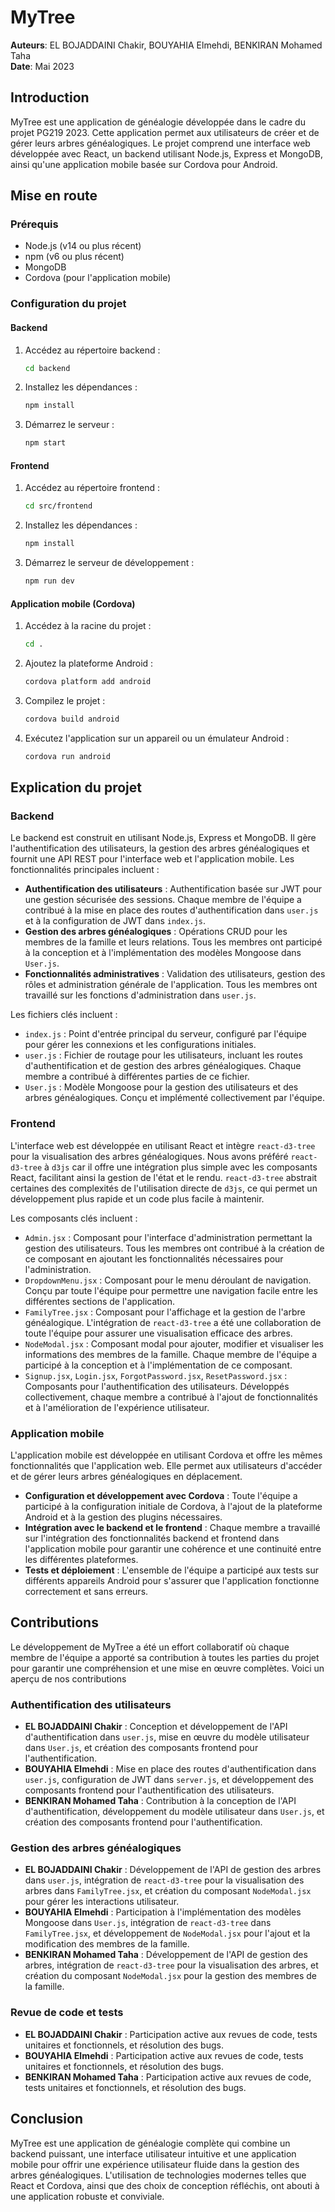 # MyTree

**Auteurs**: EL BOJADDAINI Chakir, BOUYAHIA Elmehdi, BENKIRAN Mohamed Taha  
**Date**: Mai 2023

## Introduction

MyTree est une application de généalogie développée dans le cadre du projet PG219 2023. Cette application permet aux utilisateurs de créer et de gérer leurs arbres généalogiques. Le projet comprend une interface web développée avec React, un backend utilisant Node.js, Express et MongoDB, ainsi qu'une application mobile basée sur Cordova pour Android.

## Mise en route

### Prérequis

- Node.js (v14 ou plus récent)
- npm (v6 ou plus récent)
- MongoDB
- Cordova (pour l'application mobile)

### Configuration du projet

#### Backend

1. Accédez au répertoire backend :
   ```sh
   cd backend
   ```
2. Installez les dépendances :
   ```sh
   npm install
   ```
3. Démarrez le serveur :
   ```sh
   npm start
   ```

#### Frontend

1. Accédez au répertoire frontend :
   ```sh
   cd src/frontend
   ```
2. Installez les dépendances :
   ```sh
   npm install
   ```
3. Démarrez le serveur de développement :
   ```sh
   npm run dev
   ```

#### Application mobile (Cordova)

1. Accédez à la racine du projet :
   ```sh
   cd .
   ```
2. Ajoutez la plateforme Android :
   ```sh
   cordova platform add android
   ```
3. Compilez le projet :
   ```sh
   cordova build android
   ```
4. Exécutez l'application sur un appareil ou un émulateur Android :
   ```sh
   cordova run android
   ```

## Explication du projet

### Backend

Le backend est construit en utilisant Node.js, Express et MongoDB. Il gère l'authentification des utilisateurs, la gestion des arbres généalogiques et fournit une API REST pour l'interface web et l'application mobile. Les fonctionnalités principales incluent :

- **Authentification des utilisateurs** : Authentification basée sur JWT pour une gestion sécurisée des sessions. Chaque membre de l'équipe a contribué à la mise en place des routes d'authentification dans `user.js` et à la configuration de JWT dans `index.js`.
- **Gestion des arbres généalogiques** : Opérations CRUD pour les membres de la famille et leurs relations. Tous les membres ont participé à la conception et à l'implémentation des modèles Mongoose dans `User.js`.
- **Fonctionnalités administratives** : Validation des utilisateurs, gestion des rôles et administration générale de l'application. Tous les membres ont travaillé sur les fonctions d'administration dans `user.js`.

Les fichiers clés incluent :

- `index.js` : Point d'entrée principal du serveur, configuré par l'équipe pour gérer les connexions et les configurations initiales.
- `user.js` : Fichier de routage pour les utilisateurs, incluant les routes d'authentification et de gestion des arbres généalogiques. Chaque membre a contribué à différentes parties de ce fichier.
- `User.js` : Modèle Mongoose pour la gestion des utilisateurs et des arbres généalogiques. Conçu et implémenté collectivement par l'équipe.

### Frontend

L'interface web est développée en utilisant React et intègre `react-d3-tree` pour la visualisation des arbres généalogiques. Nous avons préféré `react-d3-tree` à `d3js` car il offre une intégration plus simple avec les composants React, facilitant ainsi la gestion de l'état et le rendu. `react-d3-tree` abstrait certaines des complexités de l'utilisation directe de `d3js`, ce qui permet un développement plus rapide et un code plus facile à maintenir.

Les composants clés incluent :

- `Admin.jsx` : Composant pour l'interface d'administration permettant la gestion des utilisateurs. Tous les membres ont contribué à la création de ce composant en ajoutant les fonctionnalités nécessaires pour l'administration.
- `DropdownMenu.jsx` : Composant pour le menu déroulant de navigation. Conçu par toute l'équipe pour permettre une navigation facile entre les différentes sections de l'application.
- `FamilyTree.jsx` : Composant pour l'affichage et la gestion de l'arbre généalogique. L'intégration de `react-d3-tree` a été une collaboration de toute l'équipe pour assurer une visualisation efficace des arbres.
- `NodeModal.jsx` : Composant modal pour ajouter, modifier et visualiser les informations des membres de la famille. Chaque membre de l'équipe a participé à la conception et à l'implémentation de ce composant.
- `Signup.jsx`, `Login.jsx`, `ForgotPassword.jsx`, `ResetPassword.jsx` : Composants pour l'authentification des utilisateurs. Développés collectivement, chaque membre a contribué à l'ajout de fonctionnalités et à l'amélioration de l'expérience utilisateur.

### Application mobile

L'application mobile est développée en utilisant Cordova et offre les mêmes fonctionnalités que l'application web. Elle permet aux utilisateurs d'accéder et de gérer leurs arbres généalogiques en déplacement.

- **Configuration et développement avec Cordova** : Toute l'équipe a participé à la configuration initiale de Cordova, à l'ajout de la plateforme Android et à la gestion des plugins nécessaires.
- **Intégration avec le backend et le frontend** : Chaque membre a travaillé sur l'intégration des fonctionnalités backend et frontend dans l'application mobile pour garantir une cohérence et une continuité entre les différentes plateformes.
- **Tests et déploiement** : L'ensemble de l'équipe a participé aux tests sur différents appareils Android pour s'assurer que l'application fonctionne correctement et sans erreurs.

## Contributions

Le développement de MyTree a été un effort collaboratif où chaque membre de l'équipe a apporté sa contribution à toutes les parties du projet pour garantir une compréhension et une mise en œuvre complètes. Voici un aperçu de nos contributions

### Authentification des utilisateurs

- **EL BOJADDAINI Chakir** : Conception et développement de l'API d'authentification dans `user.js`, mise en œuvre du modèle utilisateur dans `User.js`, et création des composants frontend pour l'authentification.
- **BOUYAHIA Elmehdi** : Mise en place des routes d'authentification dans `user.js`, configuration de JWT dans `server.js`, et développement des composants frontend pour l'authentification des utilisateurs.
- **BENKIRAN Mohamed Taha** : Contribution à la conception de l'API d'authentification, développement du modèle utilisateur dans `User.js`, et création des composants frontend pour l'authentification.

### Gestion des arbres généalogiques

- **EL BOJADDAINI Chakir** : Développement de l'API de gestion des arbres dans `user.js`, intégration de `react-d3-tree` pour la visualisation des arbres dans `FamilyTree.jsx`, et création du composant `NodeModal.jsx` pour gérer les interactions utilisateur.
- **BOUYAHIA Elmehdi** : Participation à l'implémentation des modèles Mongoose dans `User.js`, intégration de `react-d3-tree` dans `FamilyTree.jsx`, et développement de `NodeModal.jsx` pour l'ajout et la modification des membres de la famille.
- **BENKIRAN Mohamed Taha** : Développement de l'API de gestion des arbres, intégration de `react-d3-tree` pour la visualisation des arbres, et création du composant `NodeModal.jsx` pour la gestion des membres de la famille.

### Revue de code et tests

- **EL BOJADDAINI Chakir** : Participation active aux revues de code, tests unitaires et fonctionnels, et résolution des bugs.
- **BOUYAHIA Elmehdi** : Participation active aux revues de code, tests unitaires et fonctionnels, et résolution des bugs.
- **BENKIRAN Mohamed Taha** : Participation active aux revues de code, tests unitaires et fonctionnels, et résolution des bugs.

## Conclusion

MyTree est une application de généalogie complète qui combine un backend puissant, une interface utilisateur intuitive et une application mobile pour offrir une expérience utilisateur fluide dans la gestion des arbres généalogiques. L'utilisation de technologies modernes telles que React et Cordova, ainsi que des choix de conception réfléchis, ont abouti à une application robuste et conviviale.
